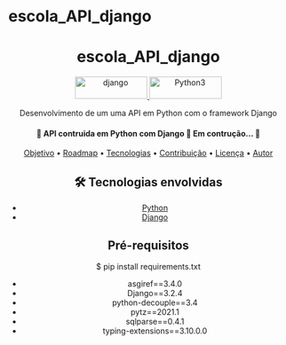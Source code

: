 # escola_API_django

 <!-- Explicação do projeto -->
<h1 align="center">escola_API_django</h1>
<div class="box" align="center" display='flex'>
	<a href="https://www.djangoproject.com/" target="_blank" align = "center"> <img src="https://img.shields.io/badge/Django-092E20?style=for-the-badge&logo=django&logoColor=white" alt="django" width="130" height="40"/></a><a href="https://www.python.org/" target="_blank" align = "center"> <img src="https://img.shields.io/badge/Python-3776AB?style=for-the-badge&logo=python&logoColor=white" width="130" height="40" alt="Python3" /></a>
</div>

<p align="center"> Desenvolvimento de um uma API em Python com o framework Django </p>


 <!-- Status do projeto -->
<h4 align="center"> 
	 🚧 API contruida em Python com Django 🚀 Em contrução...  🚧
</h4>


<!-- Indice -->
<p align="center">
 <a href="#objetivo">Objetivo</a> •
 <a href="#roadmap">Roadmap</a> • 
 <a href="#tecnologias">Tecnologias</a> • 
 <a href="#contribuicao">Contribuição</a> • 
 <a href="#licenc-a">Licença</a> • 
 <a href="#autor">Autor</a>
</p>

<!-- Tecnologias envolvidas -->
<div align="center" class='container'>
	<h2 align="center"> 🛠 Tecnologias envolvidas</h2>
	<ul>
		<li><a href="https://www.python.org/"  target="_blank">Python</a></li>
		<li><a href="https://www.djangoproject.com/"  target="_blank">Django</a></li>
	</ul>
</div>

<!-- Requirements -->
<div align="center" class='container'>
	<h2 align="center"> Pré-requisitos </h2>
	<p align="center">$ pip install requirements.txt</p>
	<ul>
		<li>asgiref==3.4.0</li>
		<li>Django==3.2.4</li>
		<li>python-decouple==3.4</li>
		<li>pytz==2021.1</li> 
		<li>sqlparse==0.4.1</li>
		<li>typing-extensions==3.10.0.0</li> 
	</ul>
</div>

<!-- Resultados -->
<!-- Resultado forms -->
<!--<div align="center" class='container'>
	<h2 align="center"> ⚡ Resultado Forms ⚡</h2>
</div>
<div align="center" class='result'>
	<img alt="#result_form" title="#result_form" src="./results_git/img.png" width=1000" height="600"/>
</div>-->




